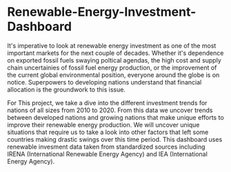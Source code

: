 # Renewable-Energy-Investment-Dashboard

It's imperative to look at renewable energy investment as one of the most important markets for the next couple of decades. Whether it's dependence on exported fossil fuels swaying poltical agendas, the high cost and supply chain uncertainies of fossil fuel energy production, or the improvement of the current global environmental position, everyone around the globe is on notice. Superpowers to developing nations understand that financial allocation is the groundwork to this issue. 

For This project, we take a dive into the different investment trends for nations of all sizes from 2010 to 2020. From this data we uncover trends between developed nations and growing nations that make unique efforts to improve their renewable energy production. We will uncover unique situations that require us to take a look into other factors that left some countries making drastic swings over this time period. This dashboard uses renewable invesment data taken from standardized sources including IRENA (International Renewable Energy Agency) and IEA (International Energy Agency). 
